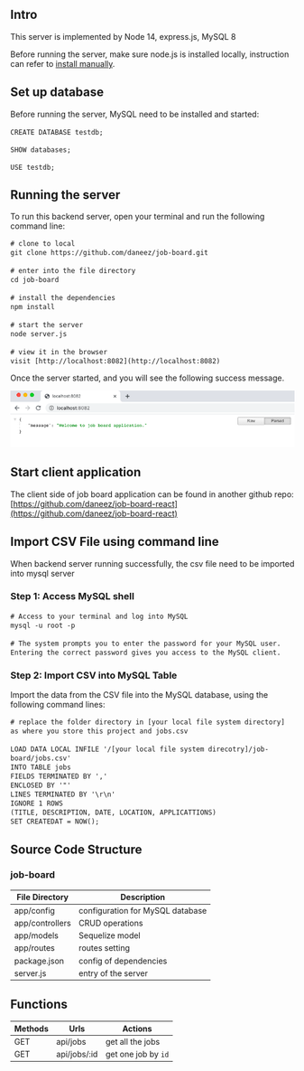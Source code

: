 ## Intro
This server is implemented by Node 14, express.js, MySQL 8

Before running the server, make sure node.js is installed locally, instruction can refer to [install manually](https://nodejs.org/en/download/package-manager/).

## Set up database
Before running the server, MySQL need to be installed and started:

`CREATE DATABASE testdb;`

`SHOW databases;`

`USE testdb;`


## Running the server
To run this backend server, open your terminal and run the following command line:

```
# clone to local 
git clone https://github.com/daneez/job-board.git

# enter into the file directory
cd job-board

# install the dependencies
npm install

# start the server
node server.js

# view it in the browser
visit [http://localhost:8082](http://localhost:8082)
```
Once the server started, and you will see the following success message.

![screenshot](https://github.com/daneez/job-board/blob/main/Screen%20Shot%202021-03-29%20at%202.07.45%20am.png)

## Start client application
The client side of job board application can be found in another github repo:
[https://github.com/daneez/job-board-react](https://github.com/daneez/job-board-react)

## Import CSV File using command line
When backend server running successfully, the csv file need to be imported into mysql server
### Step 1: Access MySQL shell
```
# Access to your terminal and log into MySQL
mysql -u root -p

# The system prompts you to enter the password for your MySQL user. Entering the correct password gives you access to the MySQL client.
```
### Step 2: Import CSV into MySQL Table
Import the data from the CSV file into the MySQL database, using the following command lines:

```
# replace the folder directory in [your local file system directory] as where you store this project and jobs.csv 

LOAD DATA LOCAL INFILE '/[your local file system direcotry]/job-board/jobs.csv'
INTO TABLE jobs
FIELDS TERMINATED BY ','
ENCLOSED BY '"'
LINES TERMINATED BY '\r\n'
IGNORE 1 ROWS
(TITLE, DESCRIPTION, DATE, LOCATION, APPLICATTIONS)
SET CREATEDAT = NOW();
```

## Source Code Structure
### job-board
| File Directory | Description |
| ----- | ------  |
| app/config | configuration for MySQL database  |
| app/controllers | CRUD operations  |
| app/models | Sequelize model |
| app/routes | routes setting |
| package.json | config of dependencies |
| server.js  | entry of the server  |

## Functions
| Methods | Urls | Actions |
| ----- | ------  | ------  |
| GET | api/jobs | get all the jobs |
| GET | api/jobs/:id | get one job by `id` |

